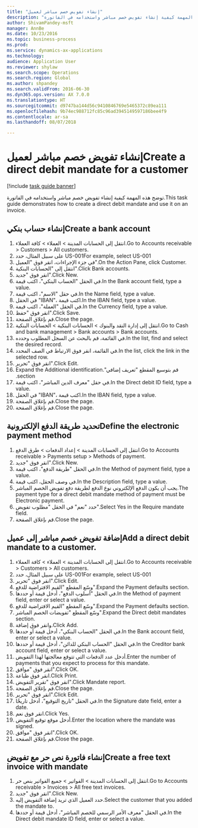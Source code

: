 ```yaml
--- 
title: "إنشاء تفويض خصم مباشر لعميل"
description: "توضح هذه المهمة كيفية إنشاء تفويض خصم مباشر واستخدامه في الفاتورة."
author: ShivamPandey-msft
manager: AnnBe
ms.date: 10/23/2016
ms.topic: business-process
ms.prod: 
ms.service: dynamics-ax-applications
ms.technology: 
audience: Application User
ms.reviewer: shylaw
ms.search.scope: Operations
ms.search.region: Global
ms.author: shpandey
ms.search.validFrom: 2016-06-30
ms.dyn365.ops.version: AX 7.0.0
ms.translationtype: HT
ms.sourcegitcommit: d9747ba144d56c9410846769e5465372c89ea111
ms.openlocfilehash: 9b74ec988712fc85c96ad3945149597186bee4f9
ms.contentlocale: ar-sa
ms.lasthandoff: 08/07/2018

---
```

# <a name="create-a-direct-debit-mandate-for-a-customer"></a><span data-ttu-id="b8fb7-103">إنشاء تفويض خصم مباشر لعميل</span><span class="sxs-lookup"><span data-stu-id="b8fb7-103">Create a direct debit mandate for a customer</span></span>

[!include [task guide banner](../../includes/task-guide-banner.md)]

<span data-ttu-id="b8fb7-104">توضح هذه المهمة كيفية إنشاء تفويض خصم مباشر واستخدامه في الفاتورة.</span><span class="sxs-lookup"><span data-stu-id="b8fb7-104">This task guide demonstrates how to create a direct debit mandate and use it on an invoice.</span></span>


## <a name="create-a-bank-account"></a><span data-ttu-id="b8fb7-105">إنشاء حساب بنكي</span><span class="sxs-lookup"><span data-stu-id="b8fb7-105">Create a bank account</span></span>
1. <span data-ttu-id="b8fb7-106">انتقل إلى الحسابات المدينة > العملاء > كافة العملاء‬.</span><span class="sxs-lookup"><span data-stu-id="b8fb7-106">Go to Accounts receivable > Customers > All customers.</span></span>
2. <span data-ttu-id="b8fb7-107">على سبيل المثال، حدد US-001</span><span class="sxs-lookup"><span data-stu-id="b8fb7-107">For example, select US-001</span></span>
3. <span data-ttu-id="b8fb7-108">في جزء الإجراءات، انقر فوق "العميل".</span><span class="sxs-lookup"><span data-stu-id="b8fb7-108">On the Action Pane, click Customer.</span></span>
4. <span data-ttu-id="b8fb7-109">انتقل إلى "الحسابات البنكية".</span><span class="sxs-lookup"><span data-stu-id="b8fb7-109">Click Bank accounts.</span></span>
5. <span data-ttu-id="b8fb7-110">انقر فوق "جديد".</span><span class="sxs-lookup"><span data-stu-id="b8fb7-110">Click New.</span></span>
6. <span data-ttu-id="b8fb7-111">في الحقل "الحساب البنكي"، اكتب قيمة.</span><span class="sxs-lookup"><span data-stu-id="b8fb7-111">In the Bank account field, type a value.</span></span>
7. <span data-ttu-id="b8fb7-112">في حقل "الاسم"، اكتب قيمة.</span><span class="sxs-lookup"><span data-stu-id="b8fb7-112">In the Name field, type a value.</span></span>
8. <span data-ttu-id="b8fb7-113">في الحقل "IBAN‬"، اكتب قيمة.</span><span class="sxs-lookup"><span data-stu-id="b8fb7-113">In the IBAN field, type a value.</span></span>
9. <span data-ttu-id="b8fb7-114">في الحقل "العملة"، اكتب قيمة.</span><span class="sxs-lookup"><span data-stu-id="b8fb7-114">In the Currency field, type a value.</span></span>
10. <span data-ttu-id="b8fb7-115">انقر فوق "حفظ".</span><span class="sxs-lookup"><span data-stu-id="b8fb7-115">Click Save.</span></span>
11. <span data-ttu-id="b8fb7-116">قم بإغلاق الصفحة.</span><span class="sxs-lookup"><span data-stu-id="b8fb7-116">Close the page.</span></span>
12. <span data-ttu-id="b8fb7-117">انتقل إلى إدارة النقد والبنوك > الحسابات البنكية > الحسابات البنكية.</span><span class="sxs-lookup"><span data-stu-id="b8fb7-117">Go to Cash and bank management > Bank accounts > Bank accounts.</span></span>
13. <span data-ttu-id="b8fb7-118">في القائمة، قم بالبحث عن السجل المطلوب وحدده.</span><span class="sxs-lookup"><span data-stu-id="b8fb7-118">In the list, find and select the desired record.</span></span>
14. <span data-ttu-id="b8fb7-119">في القائمة، انقر فوق الارتباط في الصف المحدد.</span><span class="sxs-lookup"><span data-stu-id="b8fb7-119">In the list, click the link in the selected row.</span></span>
15. <span data-ttu-id="b8fb7-120">انقر فوق "تحرير".</span><span class="sxs-lookup"><span data-stu-id="b8fb7-120">Click Edit.</span></span>
16. <span data-ttu-id="b8fb7-121">‏‫قم بتوسيع المقطع "تعريف إضافي".</span><span class="sxs-lookup"><span data-stu-id="b8fb7-121">Expand the Additional identification section.</span></span>
17. <span data-ttu-id="b8fb7-122">في حقل "‏‫معرف الدين المباشر‬"، اكتب قيمة.</span><span class="sxs-lookup"><span data-stu-id="b8fb7-122">In the Direct debit ID field, type a value.</span></span>
18. <span data-ttu-id="b8fb7-123">في الحقل "IBAN‬"، اكتب قيمة.</span><span class="sxs-lookup"><span data-stu-id="b8fb7-123">In the IBAN field, type a value.</span></span>
19. <span data-ttu-id="b8fb7-124">قم بإغلاق الصفحة.</span><span class="sxs-lookup"><span data-stu-id="b8fb7-124">Close the page.</span></span>
20. <span data-ttu-id="b8fb7-125">قم بإغلاق الصفحة.</span><span class="sxs-lookup"><span data-stu-id="b8fb7-125">Close the page.</span></span>

## <a name="define-the-electronic-payment-method"></a><span data-ttu-id="b8fb7-126">تحديد طريقة الدفع الإلكترونية</span><span class="sxs-lookup"><span data-stu-id="b8fb7-126">Define the electronic payment method</span></span>
1. <span data-ttu-id="b8fb7-127">انتقل إلى الحسابات المدينة > إعداد الدفعات > طرق الدفع.</span><span class="sxs-lookup"><span data-stu-id="b8fb7-127">Go to Accounts receivable > Payments setup > Methods of payment.</span></span>
2. <span data-ttu-id="b8fb7-128">انقر فوق "جديد".</span><span class="sxs-lookup"><span data-stu-id="b8fb7-128">Click New.</span></span>
3. <span data-ttu-id="b8fb7-129">في الحقل "طريقة الدفع"، اكتب قيمة.</span><span class="sxs-lookup"><span data-stu-id="b8fb7-129">In the Method of payment field, type a value.</span></span>
4. <span data-ttu-id="b8fb7-130">في وصف الحقل، اكتب قيمة.</span><span class="sxs-lookup"><span data-stu-id="b8fb7-130">In the Description field, type a value.</span></span>
5. <span data-ttu-id="b8fb7-131">يجب أن يكون الدفع الإلكتروني نوع الدفع لطريقة دفع تفويض الخصم المباشر.</span><span class="sxs-lookup"><span data-stu-id="b8fb7-131">The payment type for a direct debit mandate method of payment must be Electronic payment.</span></span>
6. <span data-ttu-id="b8fb7-132">حدد "نعم" في الحقل "مطلوب تفويض‬".</span><span class="sxs-lookup"><span data-stu-id="b8fb7-132">Select Yes in the Require mandate field.</span></span>
7. <span data-ttu-id="b8fb7-133">قم بإغلاق الصفحة.</span><span class="sxs-lookup"><span data-stu-id="b8fb7-133">Close the page.</span></span>

## <a name="add-a-direct-debit-mandate-to-a-customer"></a><span data-ttu-id="b8fb7-134">إضافة تفويض خصم مباشر إلى عميل</span><span class="sxs-lookup"><span data-stu-id="b8fb7-134">Add a direct debit mandate to a customer.</span></span>
1. <span data-ttu-id="b8fb7-135">انتقل إلى الحسابات المدينة > العملاء > كافة العملاء‬.</span><span class="sxs-lookup"><span data-stu-id="b8fb7-135">Go to Accounts receivable > Customers > All customers.</span></span>
2. <span data-ttu-id="b8fb7-136">على سبيل المثال، حدد US-001</span><span class="sxs-lookup"><span data-stu-id="b8fb7-136">For example, select US-001</span></span>
3. <span data-ttu-id="b8fb7-137">انقر فوق "تحرير".</span><span class="sxs-lookup"><span data-stu-id="b8fb7-137">Click Edit.</span></span>
4. <span data-ttu-id="b8fb7-138">وسّع المقطع "القيم الافتراضية للدفع‬".</span><span class="sxs-lookup"><span data-stu-id="b8fb7-138">Expand the Payment defaults section.</span></span>
5. <span data-ttu-id="b8fb7-139">في الحقل "أسلوب الدفع"، أدخل قيمة أو حددها.</span><span class="sxs-lookup"><span data-stu-id="b8fb7-139">In the Method of payment field, enter or select a value.</span></span>
6. <span data-ttu-id="b8fb7-140">وسّع المقطع "القيم الافتراضية للدفع‬".</span><span class="sxs-lookup"><span data-stu-id="b8fb7-140">Expand the Payment defaults section.</span></span>
7. <span data-ttu-id="b8fb7-141">وسّع المقطع "تفويضات الخصم المباشر‬".</span><span class="sxs-lookup"><span data-stu-id="b8fb7-141">Expand the Direct debit mandates section.</span></span>
8. <span data-ttu-id="b8fb7-142">وانقر فوق إضافة.</span><span class="sxs-lookup"><span data-stu-id="b8fb7-142">Click Add.</span></span>
9. <span data-ttu-id="b8fb7-143">في الحقل "الحساب البنكي‬‬"، أدخل قيمة أو حددها.</span><span class="sxs-lookup"><span data-stu-id="b8fb7-143">In the Bank account field, enter or select a value.</span></span>
10. <span data-ttu-id="b8fb7-144">في الحقل "‏‫الحساب البنكي للدائن‬‬‬‬"، أدخل قيمة أو حددها.</span><span class="sxs-lookup"><span data-stu-id="b8fb7-144">In the Creditor bank account field, enter or select a value.</span></span>
11. <span data-ttu-id="b8fb7-145">أدخل عدد الدفعات التي تتوقع معالجتها لهذا التفويض.</span><span class="sxs-lookup"><span data-stu-id="b8fb7-145">Enter the number of payments that you expect to process for this mandate.</span></span>
12. <span data-ttu-id="b8fb7-146">انقر فوق "موافق".</span><span class="sxs-lookup"><span data-stu-id="b8fb7-146">Click OK.</span></span>
13. <span data-ttu-id="b8fb7-147">انقر فوق طباعة.</span><span class="sxs-lookup"><span data-stu-id="b8fb7-147">Click Print.</span></span>
14. <span data-ttu-id="b8fb7-148">انقر فوق "تقرير التفويض".</span><span class="sxs-lookup"><span data-stu-id="b8fb7-148">Click Mandate report.</span></span>
15. <span data-ttu-id="b8fb7-149">قم بإغلاق الصفحة.</span><span class="sxs-lookup"><span data-stu-id="b8fb7-149">Close the page.</span></span>
16. <span data-ttu-id="b8fb7-150">انقر فوق "تحرير".</span><span class="sxs-lookup"><span data-stu-id="b8fb7-150">Click Edit.</span></span>
17. <span data-ttu-id="b8fb7-151">في الحقل "تاريخ التوقيع"، أدخل تاريخًا.</span><span class="sxs-lookup"><span data-stu-id="b8fb7-151">In the Signature date field, enter a date.</span></span>
18. <span data-ttu-id="b8fb7-152">انقر فوق نعم.</span><span class="sxs-lookup"><span data-stu-id="b8fb7-152">Click Yes.</span></span>
19. <span data-ttu-id="b8fb7-153">أدخل موقع توقيع التفويض.</span><span class="sxs-lookup"><span data-stu-id="b8fb7-153">Enter the location where the mandate was signed.</span></span>
20. <span data-ttu-id="b8fb7-154">انقر فوق "موافق".</span><span class="sxs-lookup"><span data-stu-id="b8fb7-154">Click OK.</span></span>
21. <span data-ttu-id="b8fb7-155">قم بإغلاق الصفحة.</span><span class="sxs-lookup"><span data-stu-id="b8fb7-155">Close the page.</span></span>

## <a name="create-a-free-text-invoice-with-mandate"></a><span data-ttu-id="b8fb7-156">إنشاء فاتورة نص حر مع تفويض</span><span class="sxs-lookup"><span data-stu-id="b8fb7-156">Create a free text invoice with mandate</span></span>
1. <span data-ttu-id="b8fb7-157">انتقل إلى الحسابات المدينة > الفواتير > جميع الفواتير بنص حر‬.</span><span class="sxs-lookup"><span data-stu-id="b8fb7-157">Go to Accounts receivable > Invoices > All free text invoices.</span></span>
2. <span data-ttu-id="b8fb7-158">انقر فوق "جديد".</span><span class="sxs-lookup"><span data-stu-id="b8fb7-158">Click New.</span></span>
3. <span data-ttu-id="b8fb7-159">حدد العميل الذي تريد إضافة التفويض إليه.</span><span class="sxs-lookup"><span data-stu-id="b8fb7-159">Select the customer that you added the mandate to.</span></span>
4. <span data-ttu-id="b8fb7-160">في الحقل "معرف الأمر الرسمي للخصم المباشر"، أدخل قيمة أو حددها.</span><span class="sxs-lookup"><span data-stu-id="b8fb7-160">In the Direct debit mandate ID field, enter or select a value.</span></span>


